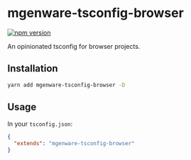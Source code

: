 # mgenware-tsconfig-browser

[![npm version](https://img.shields.io/npm/v/mgenware-tsconfig-browser.svg?style=flat-square)](https://npmjs.com/package/mgenware-tsconfig-browser)

An opinionated tsconfig for browser projects.

## Installation

```sh
yarn add mgenware-tsconfig-browser -D
```

## Usage

In your `tsconfig.json`:

```json
{
  "extends": "mgenware-tsconfig-browser"
}
```
